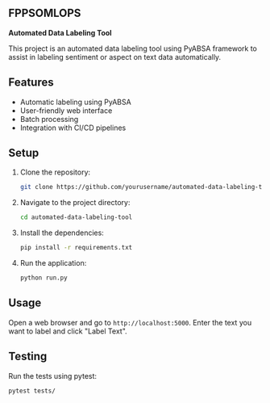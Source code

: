 ## FPPSOMLOPS

**Automated Data Labeling Tool**

This project is an automated data labeling tool using PyABSA framework to assist in labeling sentiment or aspect on text data automatically.

## Features

- Automatic labeling using PyABSA
- User-friendly web interface
- Batch processing
- Integration with CI/CD pipelines

## Setup

1. Clone the repository:
    ```bash
    git clone https://github.com/yourusername/automated-data-labeling-tool.git
    ```

2. Navigate to the project directory:
    ```bash
    cd automated-data-labeling-tool
    ```

3. Install the dependencies:
    ```bash
    pip install -r requirements.txt
    ```

4. Run the application:
    ```bash
    python run.py
    ```

## Usage

Open a web browser and go to `http://localhost:5000`. Enter the text you want to label and click "Label Text".

## Testing

Run the tests using pytest:
```bash
pytest tests/
